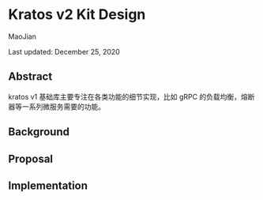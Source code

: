 # Kratos v2 Kit Design

MaoJian

Last updated: December 25, 2020

## Abstract
kratos v1 基础库主要专注在各类功能的细节实现，比如 gRPC 的负载均衡，熔断器等一系列微服务需要的功能。

## Background

## Proposal

## Implementation
